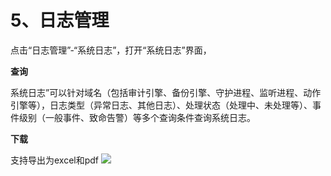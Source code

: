 

# 5、日志管理

点击“日志管理”-“系统日志”，打开“系统日志”界面，

**查询**

系统日志”可以针对域名（包括审计引擎、备份引擎、守护进程、监听进程、动作引擎等），日志类型（异常日志、其他日志）、处理状态（处理中、未处理等）、事件级别（一般事件、致命告警）等多个查询条件查询系统日志。

**下载**

支持导出为excel和pdf ![](/security/udas/operation/manage/log.png)
